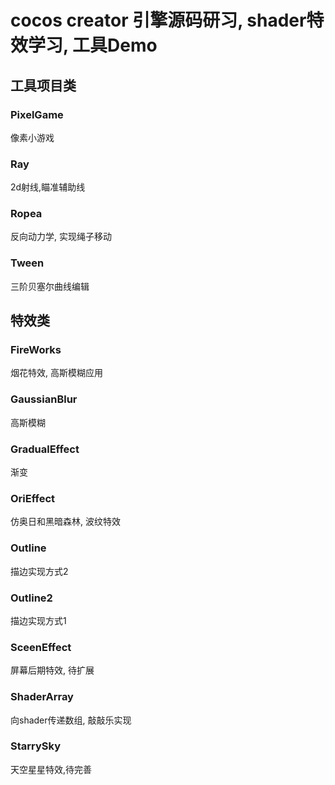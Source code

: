cocos creator 引擎源码研习, shader特效学习, 工具Demo
===

## 工具项目类

### PixelGame
像素小游戏
### Ray 
2d射线,瞄准辅助线
### Ropea
反向动力学, 实现绳子移动
### Tween
三阶贝塞尔曲线编辑
     
## 特效类

### FireWorks
烟花特效, 高斯模糊应用
### GaussianBlur
高斯模糊
### GradualEffect
渐变
### OriEffect
仿奥日和黑暗森林, 波纹特效
### Outline
描边实现方式2
### Outline2
描边实现方式1
### SceenEffect
屏幕后期特效, 待扩展
### ShaderArray
向shader传递数组, 敲敲乐实现
### StarrySky
天空星星特效,待完善

